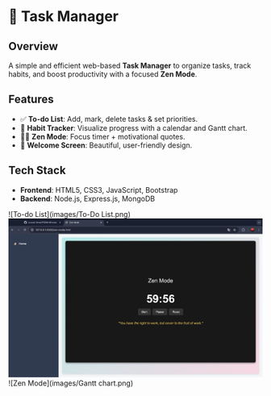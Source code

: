 # 📝 Task Manager

## Overview
A simple and efficient web-based **Task Manager** to organize tasks, track habits, and boost productivity with a focused **Zen Mode**.

## Features
- ✅ **To-do List**: Add, mark, delete tasks & set priorities.
- 📅 **Habit Tracker**: Visualize progress with a calendar and Gantt chart.
- 🧘‍♂️ **Zen Mode**: Focus timer + motivational quotes.
- 🎨 **Welcome Screen**: Beautiful, user-friendly design.

## Tech Stack
- **Frontend**: HTML5, CSS3, JavaScript, Bootstrap
- **Backend**: Node.js, Express.js, MongoDB

![To-do List](images/To-Do List.png)
![Habit Tracker](images/Zen-mode.png)
![Zen Mode](images/Gantt chart.png)
